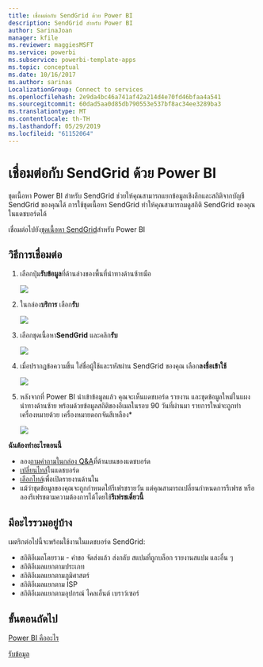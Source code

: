 ```yaml
---
title: เชื่อมต่อกับ SendGrid ด้วย Power BI
description: SendGrid สำหรับ Power BI
author: SarinaJoan
manager: kfile
ms.reviewer: maggiesMSFT
ms.service: powerbi
ms.subservice: powerbi-template-apps
ms.topic: conceptual
ms.date: 10/16/2017
ms.author: sarinas
LocalizationGroup: Connect to services
ms.openlocfilehash: 2e9da4bc46a741af42a214d4e70fd46bfaa4a541
ms.sourcegitcommit: 60dad5aa0d85db790553e537bf8ac34ee3289ba3
ms.translationtype: MT
ms.contentlocale: th-TH
ms.lasthandoff: 05/29/2019
ms.locfileid: "61152064"
---
```

# <a name="connect-to-sendgrid-with-power-bi"></a>เชื่อมต่อกับ SendGrid ด้วย Power BI
ชุดเนื้อหา Power BI สำหรับ SendGrid ช่วยให้คุณสามารถแยกข้อมูลเชิงลึกและสถิติจากบัญชี SendGrid ของคุณได้ การใช้ชุดเนื้อหา SendGrid ทำให้คุณสามารถมดูสถิติ SendGrid ของคุณในแดชบอร์ดได้

เชื่อมต่อไปยัง[ชุดเนื้อหา SendGrid](https://app.powerbi.com/getdata/services/sendgrid)สำหรับ Power BI

## <a name="how-to-connect"></a>วิธีการเชื่อมต่อ
1. เลือกปุ่ม**รับข้อมูล**ที่ด้านล่างของพื้นที่นำทางด้านซ้ายมือ
   
   ![](media/service-connect-to-sendgrid/pbi_getdata.png) 
2. ในกล่อง**บริการ** เลือก**รับ**
   
   ![](media/service-connect-to-sendgrid/pbi_getservices.png) 
3. เลือกชุดเนื้อหา**SendGrid** และคลิก**รับ**
   
   ![](media/service-connect-to-sendgrid/sendgrid.png) 
4. เมื่อปรากฏข้อความขึ้น ใส่ชื่อผู้ใช้และรหัสผ่าน SendGrid ของคุณ เลือก**ลงชื่อเข้าใช้**
   
   ![](media/service-connect-to-sendgrid/pbi_sendgridsignin.png)
5. หลังจากที่ Power BI นำเข้าข้อมูลแล้ว คุณจะเห็นแดชบอร์ด รายงาน และชุดข้อมูลใหม่ในแผงนำทางด้านซ้าย พร้อมด้วยข้อมูลสถิติของอีเมลในรอบ 90 วันที่ผ่านมา รายการใหม่จะถูกทำเครื่องหมายด้วย เครื่องหมายดอกจันสีเหลือง\*
   
   ![](media/service-connect-to-sendgrid/pbi_sendgriddash.png)

**ฉันต้องทำอะไรตอนนี้**

* ลอง[ถามคำถามในกล่อง Q&A](consumer/end-user-q-and-a.md)ที่ด้านบนของแดชบอร์ด
* [เปลี่ยนไทล์](service-dashboard-edit-tile.md)ในแดชบอร์ด
* [เลือกไทล์](consumer/end-user-tiles.md)เพื่อเปิดรายงานด้านใน
* แม้ว่าชุดข้อมูลของคุณจะถูกกำหนดให้รีเฟรชรายวัน แต่คุณสามารถเปลี่ยนกำหนดการรีเฟรช หรือลองรีเฟรชตามความต้องการได้โดยใช้**รีเฟรชเดี๋ยวนี้**

## <a name="whats-included"></a>มีอะไรรวมอยู่บ้าง
เมตริกต่อไปนี้จะพร้อมใช้งานในแดชบอร์ด SendGrid:

* สถิติอีเมลโดยรวม - คำขอ จัดส่งแล้ว ส่งกลับ สแปมที่ถูกบล็อก รายงานสแปม และอื่น ๆ
* สถิติอีเมลแยกตามประเภท
* สถิติอีเมลแยกตามภูมิศาสตร์
* สถิติอีเมลแยกตาม ISP
* สถิติอีเมลแยกตามอุปกรณ์ ไคลเอ็นต์ เบราว์เซอร์

## <a name="next-steps"></a>ขั้นตอนถัดไป
[Power BI คืออะไร](power-bi-overview.md)

[รับข้อมูล](service-get-data.md)

